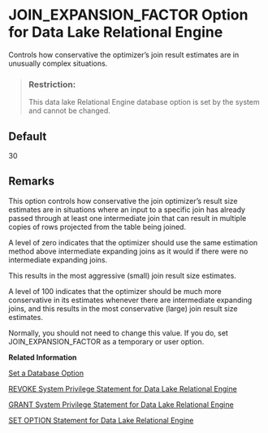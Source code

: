 <!-- loioa63b556984f21015b722b43d1bfa98ce -->

# JOIN\_EXPANSION\_FACTOR Option for Data Lake Relational Engine

Controls how conservative the optimizer’s join result estimates are in unusually complex situations.



> ### Restriction:  
> This data lake Relational Engine database option is set by the system and cannot be changed.



<a name="loioa63b556984f21015b722b43d1bfa98ce__iq_refso_660"/>

## Default

30



<a name="loioa63b556984f21015b722b43d1bfa98ce__iq_refso_662"/>

## Remarks

This option controls how conservative the join optimizer’s result size estimates are in situations where an input to a specific join has already passed through at least one intermediate join that can result in multiple copies of rows projected from the table being joined.

A level of zero indicates that the optimizer should use the same estimation method above intermediate expanding joins as it would if there were no intermediate expanding joins.

This results in the most aggressive \(small\) join result size estimates.

A level of 100 indicates that the optimizer should be much more conservative in its estimates whenever there are intermediate expanding joins, and this results in the most conservative \(large\) join result size estimates.

Normally, you should not need to change this value. If you do, set JOIN\_EXPANSION\_FACTOR as a temporary or user option.

**Related Information**  


[Set a Database Option](set-a-database-option-0dcb893.md "You set options with the SET OPTION statement.")

[REVOKE System Privilege Statement for Data Lake Relational Engine](../080-sql-statements/revoke-system-privilege-statement-for-data-lake-relational-engine-a3eadda.md "Removes specific system privileges from specific users and the right to administer the privilege.")

[GRANT System Privilege Statement for Data Lake Relational Engine](../080-sql-statements/grant-system-privilege-statement-for-data-lake-relational-engine-a3dfcb0.md "Grants specific system privileges to users or roles, with or without administrative rights.")

[SET OPTION Statement for Data Lake Relational Engine](../080-sql-statements/set-option-statement-for-data-lake-relational-engine-a625da7.md "Changes options that affect the behavior of the database and its compatibility with Transact-SQL. Setting the value of an option can change the behavior for all users or an individual user, in either a temporary or permanent scope.")

